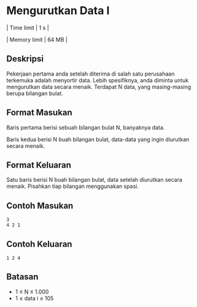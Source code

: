# Mengurutkan Data I

| Time limit | 1 s |

| Memory limit | 64 MB |

## Deskripsi

Pekerjaan pertama anda setelah diterima di salah satu perusahaan terkemuka adalah menyortir data. Lebih spesifiknya, anda diminta untuk mengurutkan data secara menaik. Terdapat N data, yang masing-masing berupa bilangan bulat.

## Format Masukan

Baris pertama berisi sebuah bilangan bulat N, banyaknya data.

Baris kedua berisi N buah bilangan bulat, data-data yang ingin diurutkan secara menaik.

## Format Keluaran

Satu baris berisi N buah bilangan bulat, data setelah diurutkan secara menaik. Pisahkan tiap bilangan menggunakan spasi.

## Contoh Masukan

    3
    4 2 1

## Contoh Keluaran

    1 2 4

## Batasan

- 1 ≤ N ≤ 1.000
- 1 ≤ data i ≤ 105
